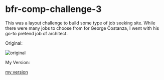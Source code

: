 # bfr-comp-challenge-3

This was a layout challenge to build some type of job seeking site. While there were many jobs to choose from for George Costanza, I went with his go-to pretend job of architect.

Original:

![original](http://frontend.turing.io/assets/images/static-comp-challenge-3.jpg)

My Version:

[my version](https://drive.google.com/file/d/0B14sikr0GI_CZS1Gb0ZkMGRhNjg/view?usp=sharing)
